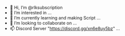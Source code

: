 - 👋 Hi, I’m @rlksubscription
- 👀 I’m interested in ...
- 🌱 I’m currently learning and making Script ...
- 💞️ I’m looking to collaborate on ...
- 📫 Discord Server "https://discord.gg/xn6e8uy5bz" ...

<!---
rlsubscription/rlsubscription is a ✨ special ✨ repository because its `README.md` (this file) appears on your GitHub profile.
You can click the Preview link to take a look at your changes.
--->
